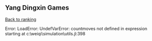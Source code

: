 ## Yang Dingxin Games

[Back to ranking](../../index.md)




Error: LoadError: UndefVarError: countmoves not defined
in expression starting at c:\weiqi\simulation\utils.jl:398




